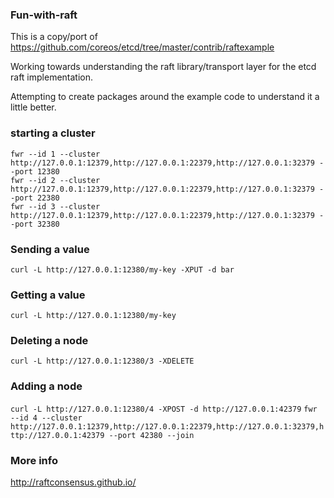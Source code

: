 ### Fun-with-raft 

This is a copy/port of https://github.com/coreos/etcd/tree/master/contrib/raftexample 

Working towards understanding the raft library/transport layer for the etcd raft implementation. 

Attempting to create packages around the example code to understand it a little better.

### starting a cluster
```
fwr --id 1 --cluster http://127.0.0.1:12379,http://127.0.0.1:22379,http://127.0.0.1:32379 --port 12380
fwr --id 2 --cluster http://127.0.0.1:12379,http://127.0.0.1:22379,http://127.0.0.1:32379 --port 22380
fwr --id 3 --cluster http://127.0.0.1:12379,http://127.0.0.1:22379,http://127.0.0.1:32379 --port 32380
```


### Sending a value 
`curl -L http://127.0.0.1:12380/my-key -XPUT -d bar`

### Getting a value 
`curl -L http://127.0.0.1:12380/my-key`

### Deleting a node
`curl -L http://127.0.0.1:12380/3 -XDELETE`

### Adding a node 
`curl -L http://127.0.0.1:12380/4 -XPOST -d http://127.0.0.1:42379`
`fwr --id 4 --cluster http://127.0.0.1:12379,http://127.0.0.1:22379,http://127.0.0.1:32379,http://127.0.0.1:42379 --port 42380 --join` 


### More info 
 http://raftconsensus.github.io/
 
